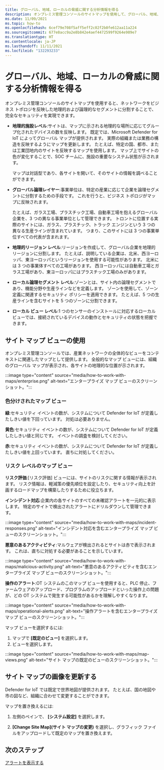 ```yaml
---
title: グローバル、地域、ローカルの脅威に関する分析情報を得る
description: オンプレミス管理コンソールのサイトマップを使用して、グローバル、地域、およびローカルの脅威についての洞察を得ます。
ms.date: 11/09/2021
ms.topic: how-to
ms.openlocfilehash: 6cef79e708f5aff5eff2c02f2b0fe612aa11a224
ms.sourcegitcommit: 677e8acc9a2e8b842e4aef4472599f9264e989e7
ms.translationtype: HT
ms.contentlocale: ja-JP
ms.lasthandoff: 11/11/2021
ms.locfileid: "132293233"
---
```

# <a name="gain-insight-into-global-regional-and-local-threats"></a>グローバル、地域、ローカルの脅威に関する分析情報を得る

オンプレミス管理コンソールのサイトマップを使用すると、ネットワークをビジネス トポロジを反映した地理的および論理的なセグメントに分割することで、完全なセキュリティを実現できます。

- **地理的施設レベル**:サイトは、マップに示される地理的な場所に応じてグループ化されたデバイスの数を反映します。 既定では、Microsoft Defender for IoT によってグローバル マップが提供されます。 実際の組織または業務の構造を反映するようにマップを更新します。 たとえば、特定の国、都市、または工業団地内のサイトを反映するマップを使用します。 マップ上でサイトの色が変化することで、SOC チームに、施設の重要なシステム状態が示されます。

  マップは対話型であり、各サイトを開いて、そのサイトの情報を調べることができます。

- **グローバル論理レイヤー**:事業単位は、特定の産業に応じて企業を論理セグメントに分割するための手段です。 これを行うと、ビジネス トポロジがマップに反映されます。

  たとえば、ガラス工場、プラスチック工場、自動車工場を抱えるグローバル企業を、3 つの異なる事業単位として管理できます。 トロントに位置する実際のサイトには、ガラス、プラスチック、トラック エンジンという 3 つの異なる生産ラインが含まれています。 つまり、このサイトには 3 つの事業単位すべての代表が含まれます。

- **地理的リージョン レベル**:リージョンを作成して、グローバル企業を地理的リージョンに分割します。 たとえば、説明している企業は、北米、西ヨーロッパ、東ヨーロッパというリージョンを使用する可能性があります。 北米には 3 つの事業体すべての工場があります。 西ヨーロッパには自動車工場とガラス工場があり、東ヨーロッパにはプラスチック工場のみがあります。

- **ローカル論理セグメント レベル**:ゾーンとは、サイト内の論理セグメントであり、機能分野や生産ラインなどを定義します。 ゾーンを使用して、ゾーン定義に関連するセキュリティ ポリシーを適用できます。 たとえば、5 つの生産ラインを含むサイトを 5 つのゾーンに分割できます。

- **ローカル ビュー レベル**:1 つのセンサーのインストールに対応するローカル ビューでは、接続されているデバイスの動作とセキュリティの状態を把握できます。

## <a name="work-with-site-map-views"></a>サイト マップ ビューの使用

オンプレミス管理コンソールでは、産業ネットワークの全体的なビューをコンテキストに関連したマップとして提供します。 全般的なマップ ビューには、組織のグローバル マップが表示され、各サイトの地理的な位置が示されます。

:::image type="content" source="media/how-to-work-with-maps/enterprise.png" alt-text="エンタープライズ マップ ビューのスクリーンショット。":::

### <a name="color-coded-map-views"></a>色分けされたマップ ビュー

**緑**:セキュリティ イベントの数が、システムについて Defender for IoT が定義したしきい値を下回っています。 対処は必要ありません。

**黄色**:セキュリティ イベントの数が、システムについて Defender for IoT が定義したしきい値と同じです。 イベントの調査を検討してください。  

**赤**:セキュリティ イベントの数が、システムについて Defender for IoT が定義したしきい値を上回っています。 直ちに対処してください。

### <a name="risk-level-map-views"></a>リスク レベルのマップ ビュー

**リスク評価**:[リスク評価] ビューには、サイトのリスクに関する情報が表示されます。 リスク情報は、軽減策の優先順位を設定したり、セキュリティ向上を計画するロードマップを構築したりするために役立ちます。

**インシデント対応**:企業内の各サイトのすべての未確認アラートを一元的に表示します。 特定のサイトで検出されたアラートにドリルダウンして管理できます。

:::image type="content" source="media/how-to-work-with-maps/incident-responses.png" alt-text="インシデント対応を含むエンタープライズ マップ ビューのスクリーンショット。":::

**悪意のあるアクティビティ**:マルウェアが検出されるとサイトは赤で表示されます。 これは、直ちに対処する必要があることを示しています。

:::image type="content" source="media/how-to-work-with-maps/malicious-activity.png" alt-text="悪意のあるアクティビティを含むエンタープライズ マップ ビューのスクリーンショット。":::

**操作のアラート**:OT システムのこのマップ ビューを使用すると、PLC 停止、ファームウェアのアップロード、プログラムのアップロードといった操作上の問題が、どの OT システムで発生する可能性があるかを理解しやすくなります。

:::image type="content" source="media/how-to-work-with-maps/operational-alerts.png" alt-text="操作アラートを含むエンタープライズ マップ ビューのスクリーンショット。":::

マップ ビューを選択するには:

1. マップで **[既定のビュー]** を選択します。
2. ビューを選択します。

:::image type="content" source="media/how-to-work-with-maps/map-views.png" alt-text="サイト マップの既定のビューのスクリーンショット。":::

## <a name="update-the-site-map-image"></a>サイト マップの画像を更新する

Defender for IoT では既定で世界地図が提供されます。 たとえば、国の地図や市の図など、組織に合わせて変更することができます。 

マップを置き換えるには:

1. 左側のペインで、 **[システム設定]** を選択します。

2. **[Change Site Map]\(サイト マップの変更\)** を選択し、グラフィック ファイルをアップロードして既定のマップを置き換えます。

## <a name="next-step"></a>次のステップ

[アラートを表示する](how-to-view-alerts.md)
